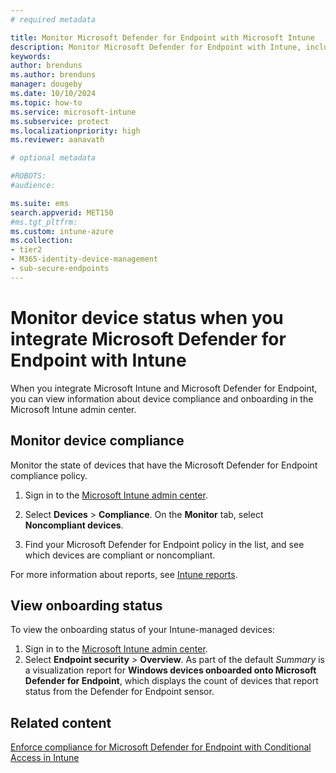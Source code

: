 ```yaml
---
# required metadata

title: Monitor Microsoft Defender for Endpoint with Microsoft Intune
description: Monitor Microsoft Defender for Endpoint with Intune, including device compliance and onboarding status.
keywords:
author: brenduns 
ms.author: brenduns
manager: dougeby
ms.date: 10/10/2024
ms.topic: how-to
ms.service: microsoft-intune
ms.subservice: protect
ms.localizationpriority: high
ms.reviewer: aanavath

# optional metadata

#ROBOTS:
#audience:

ms.suite: ems
search.appverid: MET150
#ms.tgt_pltfrm:
ms.custom: intune-azure
ms.collection:
- tier2
- M365-identity-device-management
- sub-secure-endpoints
---
```


# Monitor device status when you integrate Microsoft Defender for Endpoint with Intune

When you integrate Microsoft Intune and Microsoft Defender for Endpoint, you can view information about device compliance and onboarding in the Microsoft Intune admin center.

## Monitor device compliance

Monitor the state of devices that have the Microsoft Defender for Endpoint compliance policy.

1. Sign in to the [Microsoft Intune admin center](https://go.microsoft.com/fwlink/?linkid=2109431).

2. Select **Devices** > **Compliance**. On the **Monitor** tab, select **Noncompliant devices**.

3. Find your Microsoft Defender for Endpoint policy in the list, and see which devices are compliant or noncompliant.

For more information about reports, see [Intune reports](../fundamentals/reports.md).

## View onboarding status

To view the onboarding status of your Intune-managed devices:

1. Sign in to the [Microsoft Intune admin center](https://go.microsoft.com/fwlink/?linkid=2109431).
2. Select **Endpoint security** > **Overview**. As part of the default *Summary* is a visualization report for **Windows devices onboarded onto Microsoft Defender for Endpoint**, which displays the count of devices that report status from the Defender for Endpoint sensor.

## Related content

[Enforce compliance for Microsoft Defender for Endpoint with Conditional Access in Intune](../protect/advanced-threat-protection.md)
